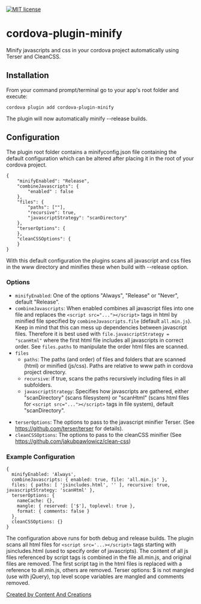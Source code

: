 
[![MIT license](http://img.shields.io/badge/license-MIT-brightgreen.svg)](http://opensource.org/licenses/MIT)

# cordova-plugin-minify
Minify javascripts and css in your cordova project automatically using Terser and CleanCSS.

## Installation
From your command prompt/terminal go to your app's root folder and execute:

```
cordova plugin add cordova-plugin-minify
```

The plugin will now automatically minify --release builds.

## Configuration
The plugin root folder contains a minifyconfig.json file containing the default configuration which can be altered after placing it in the root of your cordova project.

```
{
	"minifyEnabled": "Release",
	"combineJavascripts": {
		"enabled" : false
	},
	"files": {
		"paths": [""],
		"recursive": true,
		"javascriptStrategy": "scanDirectory"
	},
	"terserOptions": { 
	},
	"cleanCSSOptions": {
	}
}
```
With this default configuration the plugins scans all javascript and css files in the www directory and minifies these when build with --release option.

### Options
* `minifyEnabled`: One of the options "Always", "Release" or "Never", default "Release".
* `combineJavascripts`: When enabled combines all javascript files into one file and replaces the `<script src="..."></script>` tags in html by minified file specified by `combineJavascripts.file` (default `all.min.js`).
Keep in mind that this can mess up dependencies between javascript files. Therefore it is best used with `file.javascriptStrategy = "scanHtml"` where the first html file includes all javascripts in correct order.
See `files.paths` to manipulate the order html files are scanned.
* `files`
  * `paths`: The paths (and order) of files and folders that are scanned (html) or  minified (js/css). Paths are relative to www path in cordova project directory.
  *  `recursive`: if true, scans the paths recursively including files in all subfolders.
  * `javascriptStrategy`: Specifies how javascripts are gathered, either "scanDirectory" (scans filesystem) or "scanHtml" (scans html files for `<script src="..."></script>` tags in file system), default "scanDirectory".
- `terserOptions`: The options to pass to the javascript minifier Terser. (See https://github.com/terser/terser for details).
- `cleanCSSOptions`: The options to pass to the cleanCSS minifier (See https://github.com/jakubpawlowicz/clean-css)

### Example Configuration
```
{
  minifyEnabled: 'Always',
  combineJavascripts: { enabled: true, file: 'all.min.js' },
  files: { paths: [ 'jsincludes.html', '' ], recursive: true, javascriptStrategy: 'scanHtml' },
  terserOptions: {
    nameCache: {},
    mangle: { reserved: ['$'], toplevel: true },
    format: { comments: false }
  },
  cleanCSSOptions: {}
}
```
The configuration above runs for both debug and release builds. The plugin scans all html files for `<script src='...></script>` tags starting with jsincludes.html (used to specify order of javascripts). The content of all js files referenced by script tags is combined in the file all.min.js, and original files are removed. The first script tag in the html files is replaced with a reference to all.min.js, others are removed. Terser options: $ is not mangled (use with jQuery), top level scope variables are mangled and comments removed.

[Created by Content And Creations](https://contentandcreations.nl)